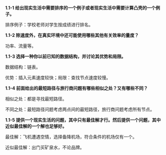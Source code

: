 **1.1-1 给出现实生活中需要排序的一个例子或者现实生活中需要计算凸壳的一个例子。**

排序例子：学校老师对学生按成绩进行排名。

**1.1-2 除速度外，在真实环境中还可能使用哪些其他有关效率的量度？**

功率、流量等。

**1.1-3 选择一种你以前已知的数据结构，并讨论其优势和局限。**

数据结构：链表。

优势：插入元素速度较快；局限：查找节点速度较慢。

**1.1-4 前面给出的最短路径与旅行商问题有哪些相似之处？又有哪些不同？**

相似之处：都是寻找最短路径。

不同之处：最短路径问题考虑两点间的最短路径，旅行商问题考虑所有节点。

**1.1-5 提供一个现实生活的问题，其中只有最佳解才行。然后提供一个问题，其中近似最佳解的一个解也足够好。**

最佳解：飞机遭遇空情，选择备降机场，符合条件的机场仅有一个。

近似最佳解：出门买矿泉水，不论品牌。